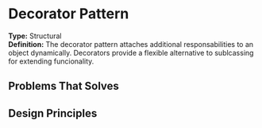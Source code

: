 # Decorator Pattern
**Type:** Structural  
**Definition:** The decorator pattern attaches additional responsabilities to an object dynamically. Decorators provide a flexible alternative to sublcassing for extending funcionality.  

## Problems That Solves

## Design Principles


